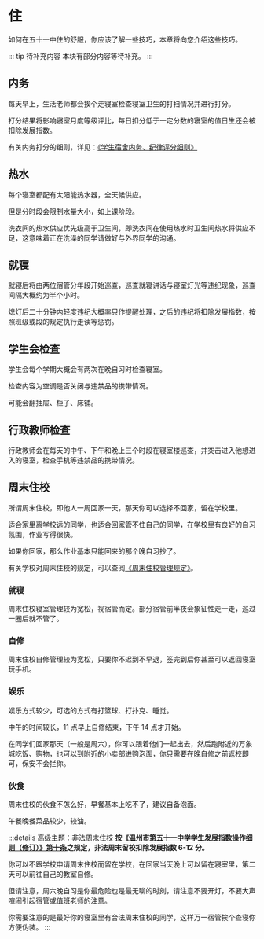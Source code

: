# 住

如何在五十一中住的舒服，你应该了解一些技巧，本章将向您介绍这些技巧。

::: tip 待补充内容
本块有部分内容等待补充。
:::

## 内务

每天早上，生活老师都会挨个走寝室检查寝室卫生的打扫情况并进行打分。

打分结果将影响寝室月度等级评比，每日扣分低于一定分数的寝室的值日生还会被扣除发展指数。

有关内务打分的细则，详见：[《学生宿舍内务、纪律评分细则》](../规章制度/文件/三、宿舍管理规定/（六）学生宿舍内务、纪律评分细则.html)

## 热水

每个寝室都配有太阳能热水器，全天候供应。

但是分时段会限制水量大小，如上课阶段。

洗衣间的热水供应优先级高于卫生间，即洗衣间在使用热水时卫生间热水将供应不足，这意味着正在洗澡的同学请做好与外界同学的沟通。

## 就寝

就寝后将由两位宿管分年段开始巡查，巡查就寝讲话与寝室灯光等违纪现象，巡查间隔大概约为半个小时。

熄灯后二十分钟内轻度违纪大概率只作提醒处理，之后的违纪将扣除发展指数，按照班级或段的规定执行走读等惩罚。

## 学生会检查

学生会每个学期大概会有两次在晚自习时检查寝室。

检查内容为空调是否关闭与违禁品的携带情况。

可能会翻抽屉、柜子、床铺。

## 行政教师检查

行政教师会在每天的中午、下午和晚上三个时段在寝室楼巡查，并突击进入他想进入的寝室，检查手机等违禁品的携带情况。

## 周末住校

所谓周末住校，即他人一周回家一天，那天你可以选择不回家，留在学校里。

适合家里离学校远的同学，也适合回家管不住自己的同学，在学校里有良好的自习氛围，作业写得很快。

如果你回家，那么作业基本只能回来的那个晚自习抄了。

有关学校对周末住校的规定，可以查阅[《周末住校管理规定》](../规章制度/文件/三、宿舍管理规定/（二）周末住校管理规定.html)。

### 就寝

周末住校寝室管理较为宽松，视宿管而定。部分宿管前半夜会象征性走一走，巡过一圈后就不管了。

### 自修

周末住校自修管理较为宽松，只要你不迟到不早退，签完到后你甚至可以返回寝室玩手机。

### 娱乐

娱乐方式较少，可选的方式有打篮球、打扑克、睡觉。

中午的时间较长，11 点早上自修结束，下午 14 点才开始。

在同学们回家那天（一般是周六），你可以跟着他们一起出去，然后跑附近的万象城吃饭、购物，也可以到附近的小卖部进购泡面，你只需要在晚自修之前返校即可，保安不会拦你。

### 伙食

周末住校的伙食不怎么好，早餐基本上吃不了，建议自备泡面。

午餐晚餐菜品较少，较油。

:::details 高级主题：非法周末住校
**按[《温州市第五十一中学学生发展指数操作细则（修订）》第十条](../规章制度/文件/二、常规管理相关条例/（二）温州市第五十一中学学生发展指数操作细则（修订）.html)之规定，非法周末留校扣除发展指数 6-12 分。**

你可以不跟学校申请周末住校而留在学校，在回家当天晚上可以留在寝室里，第二天可以前往自己的教室自修。

但请注意，周六晚自习是你最危险也是最无聊的时刻，请注意不要开灯，不要大声喧闹引起宿管或值班老师的注意。

你需要注意的是最好你的寝室里有合法周末住校的同学，这样万一宿管挨个查寝你方便伪装。
:::
